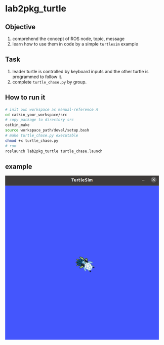# lab2pkg_turtle

## Objective

1. comprehend the concept of ROS node, topic, message
2. learn how to use them in code by a simple `turtlesim` example

## Task 

1. leader turtle is controlled by keyboard inputs and the other turtle is programmed to follow it.
2. complete `turtle_chase.py` by group.

## How to run it

```bash
# init own workspace as manual-reference A
cd catkin_your_workspace/src
# copy package to directory src
catkin_make 
source workspace_path/devel/setup.bash
# make turtle_chase.py executable
chmod +x turtle_chase.py
# run 
roslaunch lab2pkg_turtle turtle_chase.launch
```

## example

![](../../image\lab2_example.gif)